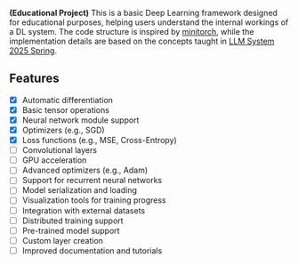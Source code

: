 **(Educational Project)** This is a basic Deep Learning framework designed for educational purposes, helping users understand the internal workings of a DL system. The code structure is inspired by [minitorch](https://github.com/minitorch/minitorch), while the implementation details are based on the concepts taught in [LLM System 2025 Spring](https://llmsystem.github.io/llmsystem2025spring/).

## Features
- [x] Automatic differentiation
- [x] Basic tensor operations
- [x] Neural network module support
- [x] Optimizers (e.g., SGD)
- [x] Loss functions (e.g., MSE, Cross-Entropy)
- [ ] Convolutional layers
- [ ] GPU acceleration
- [ ] Advanced optimizers (e.g., Adam)
- [ ] Support for recurrent neural networks
- [ ] Model serialization and loading
- [ ] Visualization tools for training progress
- [ ] Integration with external datasets
- [ ] Distributed training support
- [ ] Pre-trained model support
- [ ] Custom layer creation
- [ ] Improved documentation and tutorials
